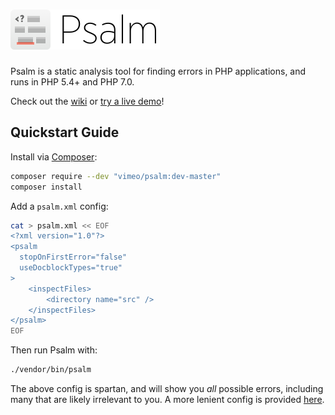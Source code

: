 <h1><img src="PsalmLogo.png" height="64" alt="logo" /></h1>

Psalm is a static analysis tool for finding errors in PHP applications, and runs in PHP 5.4+ and PHP 7.0.

Check out the [wiki](https://github.com/vimeo/psalm/wiki) or [try a live demo](http://getpsalm.org/)!

## Quickstart Guide

Install via [Composer](https://getcomposer.org/):

```bash
composer require --dev "vimeo/psalm:dev-master"
composer install
```

Add a `psalm.xml` config:

```bash
cat > psalm.xml << EOF
<?xml version="1.0"?>
<psalm
  stopOnFirstError="false"
  useDocblockTypes="true"
>
    <inspectFiles>
        <directory name="src" />
    </inspectFiles>
</psalm>
EOF
```

Then run Psalm with:

```bash
./vendor/bin/psalm
```

The above config is spartan, and will show you *all* possible errors, including many that are likely irrelevant to you. A more lenient config is provided [here](examples/psalm.default.xml).
